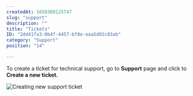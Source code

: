 ```yaml
---
createdAt: 1650380125747
slug: "support"
description: ""
title: "Tickets"
ID: "2dd41fa3-0b4f-4457-bf8e-eaa5d02c83ab"
category: "Support"
position: "14"

---
```

To create a ticket for technical support, go to **Support** page and click to **Create a new ticket.**

![Creating new support ticket](/images/ticket.png)